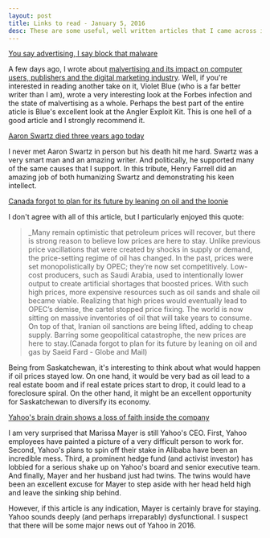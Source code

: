 ```yaml
---
layout: post
title: Links to read - January 5, 2016
desc: These are some useful, well written articles that I came across in the week of January 5 - 12, 2016.
---
```


[You say advertising, I say block that malware](http://www.engadget.com/2016/01/08/you-say-advertising-i-say-block-that-malware/)

A few days ago, I wrote about [malvertising and its impact on computer users, publishers and the digital marketing industry](http://www.hluska.ca/malvertising-plague/). Well, if you're interested in reading another take on it, Violet Blue (who is a far better writer than I am), wrote a very interesting look at the Forbes infection and the state of malvertising as a whole. Perhaps the best part of the entire aticle is Blue's excellent look at the Angler Exploit Kit. This is one hell of a good article and I strongly recommend it.

[Aaron Swartz died three years ago today](http://crookedtimber.org/2016/01/11/aaron-swartz-died-three-years-ago-today/)

I never met Aaron Swartz in person but his death hit me hard. Swartz was a very smart man and an amazing writer. And politically, he supported many of the same causes that I support. In this tribute, Henry Farrell did an amazing job of both humanizing Swartz and demonstrating his keen intellect.

[Canada forgot to plan for its future by leaning on oil and the loonie](http://www.theglobeandmail.com/report-on-business/rob-commentary/canada-forgot-to-plan-for-its-future-by-leaning-on-oil-and-the-loonie/article28083772/)

I don't agree with all of this article, but I particularly enjoyed this quote:

>_Many remain optimistic that petroleum prices will recover, but there is strong reason to believe low prices are here to stay. Unlike previous price vacillations that were created by shocks in supply or demand, the price-setting regime of oil has changed. In the past, prices were set monopolistically by OPEC; they’re now set competitively. Low-cost producers, such as Saudi Arabia, used to intentionally lower output to create artificial shortages that boosted prices. With such high prices, more expensive resources such as oil sands and shale oil became viable. Realizing that high prices would eventually lead to OPEC’s demise, the cartel stopped price fixing. The world is now sitting on massive inventories of oil that will take years to consume. On top of that, Iranian oil sanctions are being lifted, adding to cheap supply. Barring some geopolitical catastrophe, the new prices are here to stay.(Canada forgot to plan for its future by leaning on oil and gas by Saeid Fard - Globe and Mail)

Being from Saskatchewan, it's interesting to think about what would happen if oil prices stayed low. On one hand, it would be very bad as oil lead to a real estate boom and if real estate prices start to drop, it could lead to a foreclosure spiral. On the other hand, it might be an excellent opportunity for Saskatchewan to diversify its economy.

[Yahoo's brain drain shows a loss of faith inside the company](http://www.nytimes.com/2016/01/11/technology/yahoos-brain-drain-shows-a-loss-of-faith-inside-the-company.html?&_r=0)

I am very surprised that Marissa Mayer is still Yahoo's CEO. First, Yahoo employees have painted a picture of a very difficult person to work for. Second, Yahoo's plans to spin off their stake in Alibaba have been an incredible mess. Third, a prominent hedge fund (and activist investor) has lobbied for a serious shake up on Yahoo's board and senior executive team. And finally, Mayer and her husband just had twins. The twins would have been an excellent excuse for Mayer to step aside with her head held high and leave the sinking ship behind.

However, if this article is any indication, Mayer is certainly brave for staying. Yahoo sounds deeply (and perhaps irreparably) dysfunctional. I suspect that there will be some major news out of Yahoo in 2016.
